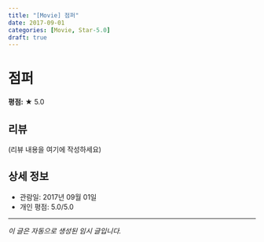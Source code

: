 ```yaml
---
title: "[Movie] 점퍼"
date: 2017-09-01
categories: [Movie, Star-5.0]
draft: true
---
```


# 점퍼

**평점:** ★ 5.0

## 리뷰

(리뷰 내용을 여기에 작성하세요)

## 상세 정보

- 관람일: 2017년 09월 01일
- 개인 평점: 5.0/5.0

---

*이 글은 자동으로 생성된 임시 글입니다.*
